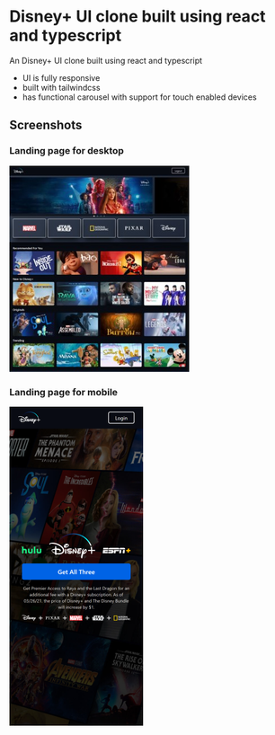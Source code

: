 
#  Disney+ UI clone built using react and typescript

An Disney+  UI clone built using react and typescript  
- UI is fully responsive
- built with tailwindcss
- has functional carousel with support for touch enabled devices



## Screenshots

### Landing page for desktop
![desktop landing page](https://github.com/reevan-manglore/react-disney-ui-clone/blob/master/readme/home-page-desktop.jpeg?raw=true)

### Landing page for mobile
![mobile landing page](https://github.com/reevan-manglore/react-disney-ui-clone/blob/master/readme/landing-page-mobile.png?raw=true)

